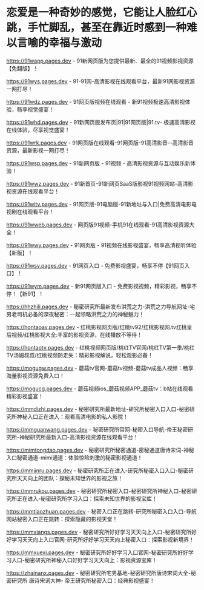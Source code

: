 # 恋爱是一种奇妙的感觉，它能让人脸红心跳，手忙脚乱，甚至在靠近时感到一种难以言喻的幸福与激动

https://91wapp.pages.dev - 91新网页版为您提供最新、最全的91视频影视资源【免翻版】！

https://91wys.pages.dev - 91-91网-高清影视在线观看平台，最新91网影视资源一网打尽！

https://91wdz.pages.dev - 91网页版视频在线观看 - 新91视频极速高清影视体验，畅享视觉盛宴！

https://91whd.pages.dev - 91新网页版发布页|91|91网页版|91.tv- 极速高清影视在线体验，尽享视觉盛宴！

https://91wrk.pages.dev - 91网页版在线观看-91网页版-91高清影音--高清影音资源，最新影视一网打尽！

https://91wsp.pages.dev - 91新网页版 - 91视频 - 高清影视资源与互动娱乐新体验！

https://91wwz.pages.dev - 91新首页-91新网页SaaS版影视91视频网站-高清影视资源在线观看平台！

https://91witv.pages.dev - 91网页版-91电脑版-91新地址与入口|免费高清电影电视剧在线观看平台！

https://91wweb.pages.dev - 网页版91视频-手机91在线观看-91高清影视资源大全！

https://91wwy.pages.dev - 91网页版 - 91视频在线影视盛宴，畅享高清视听体验【新版】！

https://91wsy.pages.dev - 91网页入口 - 免费影视盛宴，畅享不停【91网页入口】！

https://91wym.pages.dev - 新91网页版入口 - 免费影视视频，精彩影视，畅享不停！【新91】！

https://hhzhili.pages.dev - 秘密研究所最新发布洪荒之力-洪荒之力导航网址-宅男老司机必备的深夜秘密：一起领略洪荒之力的神秘魅力！

https://hontaoav.pages.dev - 红桃影视网页版/红桃tv92/红桃影视网.tv红桃皇后视频/红桃影视大全:丰富的影视资源，在线播放不等待！

https://hontaotv.pages.dev - 红桃视频网页版/桃红TV官网/桃红TV第一季/桃红TV汤姆叔叔/红桃视频防走失：精彩影视解说，轻松观影必备！

https://mogugw.pages.dev - 蘑菇tv官网-蘑菇tv视频-蘑菇tv成品人视频：畅享海量影视资源免费入口！

https://mogucg.pages.dev - 蘑菇视频ios_蘑菇视频APP_蘑菇tv：b站在线观看 精彩影视盛宴！

https://mmdizhi.pages.dev - 秘密研究所最新地址-研究所秘密入口入口-秘密研究所神秘入口正在进入：观看高清电影的私人影院！

https://mmguanwang.pages.dev - 秘密研究所官网-秘密入口导航-帝王秘密研究所-神秘研究所最新入口-高清影视资源在线观看平台！

https://mimtongdao.pages.dev - 秘密研究所秘密通道-密秘通道唐诗宋词-神秘入口秘密通道-mimi通道：体验惊险刺激的秘密影视通道！

https://mmjinru.pages.dev - 秘密研究所正在进入-研究所秘密入口入口-秘密研究所天天向上的团队：探秘未知世界的影视之旅！

https://mmrukou.pages.dev - 秘密研究所秘密入口-秘密研究所神秘入口-秘密研究所正在进入-秘密研究所学习入口：探索未知世界的影视宝库！

https://mmtiaozhuan.pages.dev - 秘密入口正在跳转-研究所秘密入口入口-导航网站秘密入口正在跳转：探索隐藏的影视天堂！

https://mmxiangs.pages.dev - 秘密研究所好好学习天天向上入口-秘密研究所好好学习天天向上入口官网-研究所好好学习天天向上秘密入口：探索影视新境界！

https://mmxuexi.pages.dev - 秘密研究所好好学习入口官网-秘密研究所好好学习入口-秘密研究所神秘入口好好学习天天向上：影视资源宝库！

https://zhainanx.pages.dev - 秘密研究所宅男基地-秘密研究所唐诗宋词大全-秘密研究所 唐诗宋词大神- 帝王研究所秘密入口：经典影视盛宴！
